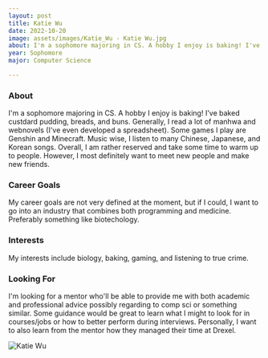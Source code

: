 ```yaml
---
layout: post
title: Katie Wu 
date: 2022-10-20
image: assets/images/Katie_Wu - Katie Wu.jpg
about: I'm a sophomore majoring in CS. A hobby I enjoy is baking! I've baked custdard pudding, breads, and buns. Generally, I read a lot of manhwa and webnovels (I've even developed a spreadsheet). Some games I play are Genshin and Minecraft. Music wise, I listen to many Chinese, Japanese, and Korean songs. Overall, I am rather reserved and take some time to warm up to people. However, I most definitely want to meet new people and make new friends. 
year: Sophomore
major: Computer Science

---
```


### About

I'm a sophomore majoring in CS. A hobby I enjoy is baking! I've baked custdard pudding, breads, and buns. Generally, I read a lot of manhwa and webnovels (I've even developed a spreadsheet). Some games I play are Genshin and Minecraft. Music wise, I listen to many Chinese, Japanese, and Korean songs. Overall, I am rather reserved and take some time to warm up to people. However, I most definitely want to meet new people and make new friends. 

### Career Goals

My career goals are not very defined at the moment, but if I could, I want to go into an industry that combines both programming and medicine. Preferably something like biotechology. 

### Interests

My interests include biology, baking, gaming, and listening to true crime. 

### Looking For

I'm looking for a mentor who'll be able to provide me with both academic and professional advice possibly regarding to comp sci or something similar. Some guidance would be great to learn what I might to look for in courses/jobs or how to better perform during interviews. Personally, I want to also learn from the mentor how they managed their time at Drexel. 

<div class="text-center my-5">
    <img src="https://sase-drexel.github.io/mentorship-2021/assets/images/Katie_Wu - Katie Wu.jpg" alt="Katie Wu" class="rounded post-img" />
</div>
